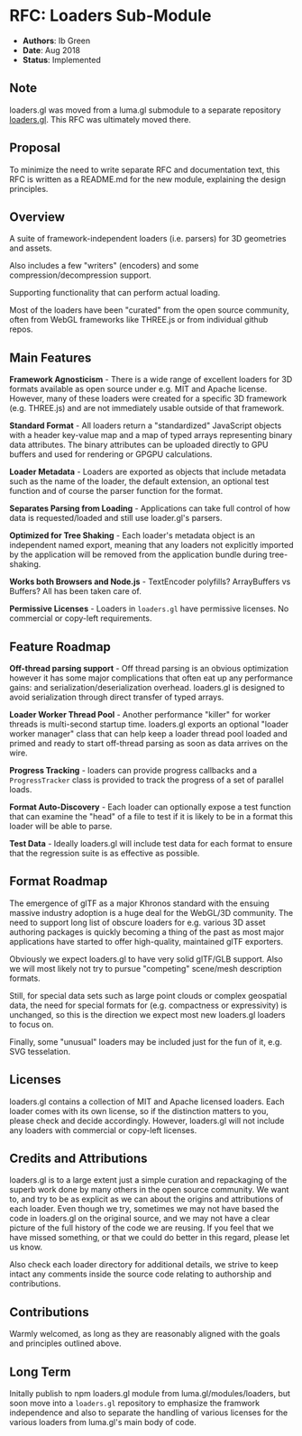 # RFC: Loaders Sub-Module

* **Authors**: Ib Green
* **Date**: Aug 2018
* **Status**: Implemented


## Note

loaders.gl was moved from a luma.gl submodule to a separate repository [loaders.gl](https://github.com/uber-web/loaders.gl). This RFC was ultimately moved there.


## Proposal

To minimize the need to write separate RFC and documentation text, this RFC is written as a README.md for the new module, explaining the design principles.


## Overview

A suite of framework-independent loaders (i.e. parsers) for 3D geometries and assets.

Also includes a few "writers" (encoders) and some compression/decompression support.

Supporting functionality that can perform actual loading.

Most of the loaders have been "curated" from the open source community, often from WebGL frameworks like THREE.js or from individual github repos.


## Main Features

**Framework Agnosticism** - There is a wide range of excellent loaders for 3D formats available as open source under e.g. MIT and Apache license. However, many of these loaders were created for a specific 3D framework (e.g. THREE.js) and are not immediately usable outside of that framework.

**Standard Format** - All loaders return a "standardized" JavaScript objects with a header key-value map and a map of typed arrays representing binary data attributes. The binary attributes can be uploaded directly to GPU buffers and used for rendering or GPGPU calculations.

**Loader Metadata** - Loaders are exported as objects that include metadata such as the name of the loader, the default extension, an optional test function and of course the parser function for the format.

**Separates Parsing from Loading** - Applications can take full control of how data is requested/loaded and still use loader.gl's parsers.

**Optimized for Tree Shaking** - Each loader's metadata object is an independent named export, meaning that any loaders not explicitly imported by the application will be removed from the application bundle during tree-shaking.

**Works both Browsers and Node.js** - TextEncoder polyfills? ArrayBuffers vs Buffers? All has been taken care of.

**Permissive Licenses** - Loaders in `loaders.gl` have permissive licenses. No commercial or copy-left requirements.


## Feature Roadmap

**Off-thread parsing support** - Off thread parsing is an obvious optimization however it has some major complications that often eat up any performance gains: and serialization/deserialization overhead. loaders.gl is designed to avoid serialization through direct transfer of typed arrays.

**Loader Worker Thread Pool** - Another performance "killer" for worker threads is multi-second startup time. loaders.gl exports an optional "loader worker manager" class that can help keep a loader thread pool loaded and primed and ready to start off-thread parsing as soon as data arrives on the wire.

**Progress Tracking** - loaders can provide progress callbacks and a `ProgressTracker` class is provided to track the progress of a set of parallel loads.

**Format Auto-Discovery** - Each loader can optionally expose a test function that can examine the "head" of a file to test if it is likely to be in a format this loader will be able to parse.

**Test Data** - Ideally loaders.gl will include test data for each format to ensure that the regression suite is as effective as possible.


## Format Roadmap

The emergence of glTF as a major Khronos standard with the ensuing massive industry adoption is a huge deal for the WebGL/3D community. The need to support long list of obscure loaders for e.g. various 3D asset authoring packages is quickly becoming a thing of the past as most major applications have started to offer high-quality, maintained glTF exporters.

Obviously we expect loaders.gl to have very solid glTF/GLB support. Also we will most likely not try to pursue "competing" scene/mesh description formats.

Still, for special data sets such as large point clouds or complex geospatial data, the need for special formats for (e.g. compactness or expressivity) is unchanged, so this is the direction we expect most new loaders.gl loaders to focus on.

Finally, some "unusual" loaders may be included just for the fun of it, e.g. SVG tesselation.


## Licenses

loaders.gl contains a collection of MIT and Apache licensed loaders. Each loader comes with its own license, so if the distinction matters to you, please check and decide accordingly. However, loaders.gl will not include any loaders with commercial or copy-left licenses.


## Credits and Attributions

loaders.gl is to a large extent just a simple curation and repackaging of the superb work done by many others in the open source community. We want to, and try to be as explicit as we can about the origins and attributions of each loader. Even though we try, sometimes we may not have based the code in loaders.gl on the original source, and we may not have a clear picture of the full history of the code we are reusing. If you feel that we have missed something, or that we could do better in this regard, please let us know.

Also check each loader directory for additional details, we strive to keep intact any comments inside the source code relating to authorship and contributions.


## Contributions

Warmly welcomed, as long as they are reasonably aligned with the goals and principles outlined above.


## Long Term

Initally publish to npm loaders.gl module from luma.gl/modules/loaders, but soon move into a `loaders.gl` repository to emphasize the framwork independence and also to separate the handling of various licenses for the various loaders from luma.gl's main body of code.
